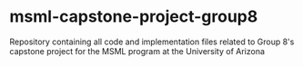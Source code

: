 # msml-capstone-project-group8
Repository containing all code and implementation files related to Group 8's capstone project for the MSML program at the University of Arizona
